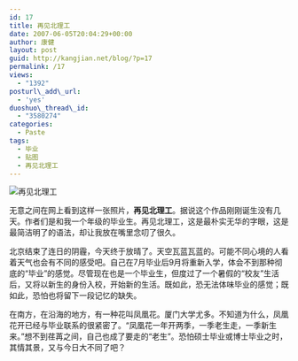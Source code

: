 ```yaml
---
id: 17
title: 再见北理工
date: 2007-06-05T20:04:29+00:00
author: 康健
layout: post
guid: http://kangjian.net/blog/?p=17
permalink: /17
views:
  - "1392"
posturl\_add\_url:
  - 'yes'
duoshuo\_thread\_id:
  - "3580274"
categories:
  - Paste
tags:
  - 毕业
  - 贴图
  - 再见北理工
---
```

![再见北理工](http://kangjian.net/images/2007/06/zaijianbit7.jpg)

无意之间在网上看到这样一张照片，**再见北理工**。据说这个作品刚刚诞生没有几天。作者们是和我一个年级的毕业生。再见北理工，这是最朴实无华的字眼，这是最简洁明了的语法，却让我放在嘴里念叨了很久。

北京结束了连日的阴霾，今天终于放晴了。天空瓦蓝瓦蓝的。可能不同心境的人看着天气也会有不同的感受吧。自己在7月毕业后9月将重新入学，体会不到那种彻底的“毕业”的感觉。尽管现在也是一个毕业生，但度过了一个暑假的“校友”生活后，又将以新生的身份入校，开始新的生活。既如此，恐无法体味毕业的感觉；既如此，恐怕也将留下一段记忆的缺失。

在南方，在沿海的地方，有一种花叫凤凰花。厦门大学尤多。不知道为什么，凤凰花开已经与毕业联系的很紧密了。“凤凰花一年开两季，一季老生走，一季新生来。”想不到荏苒之间，自己也成了要走的“老生”。恐怕硕士毕业或博士毕业之时，其情其景，又与今日大不同了吧？
